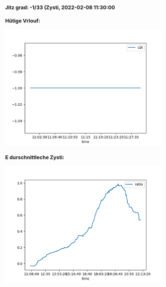### Jitz grad: -1/33 (Zysti, 2022-02-08 11:30:00

### Hütige Vrlouf:
![Graph](Today.png)

### E durschnittleche Zysti:
![Graph](Zysti.png)